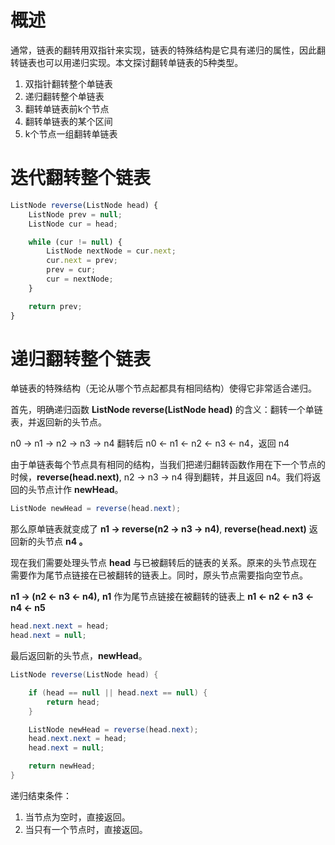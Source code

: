 # 概述

通常，链表的翻转用双指针来实现，链表的特殊结构是它具有递归的属性，因此翻转链表也可以用递归实现。本文探讨翻转单链表的5种类型。

1. 双指针翻转整个单链表
2. 递归翻转整个单链表
3. 翻转单链表前k个节点
4. 翻转单链表的某个区间
5. k个节点一组翻转单链表

# 迭代翻转整个链表

```jsx
ListNode reverse(ListNode head) {
    ListNode prev = null;
    ListNode cur = head;

    while (cur != null) {
        ListNode nextNode = cur.next;
        cur.next = prev;
        prev = cur;
        cur = nextNode;
    }

    return prev;
}
```

# 递归翻转整个链表

单链表的特殊结构（无论从哪个节点起都具有相同结构）使得它非常适合递归。

首先，明确递归函数 **ListNode reverse(ListNode head)** 的含义：翻转一个单链表，并返回新的头节点。

n0 → n1 → n2 → n3 → n4 翻转后 n0 ← n1 ← n2 ← n3 ← n4，返回 n4

由于单链表每个节点具有相同的结构，当我们把递归翻转函数作用在下一个节点的时候，**reverse(head.next)**, n2 → n3 → n4 得到翻转，并且返回 n4。我们将返回的头节点计作 **newHead**。

```java
ListNode newHead = reverse(head.next);
```

那么原单链表就变成了 **n1 → reverse(n2 → n3 → n4)**, **reverse(head.next)** 返回新的头节点 **n4 。**

现在我们需要处理头节点 **head** 与已被翻转后的链表的关系。原来的头节点现在需要作为尾节点链接在已被翻转的链表上。同时，原头节点需要指向空节点。

**n1 → (n2 ← n3 ← n4),**  ******n1****** 作为尾节点链接在被翻转的链表上 **n1 ← n2 ← n3 ← n4 ← n5**

```java
head.next.next = head;
head.next = null;
```

最后返回新的头节点，**newHead**。

```java
ListNode reverse(ListNode head) {

    if (head == null || head.next == null) {
        return head;
    }

    ListNode newHead = reverse(head.next);
    head.next.next = head;
    head.next = null;

    return newHead;
}
```

递归结束条件：

1. 当节点为空时，直接返回。
2. 当只有一个节点时，直接返回。
